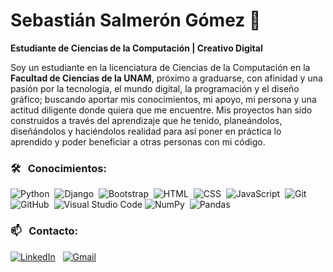 # Sebastián Salmerón Gómez 👋

**Estudiante de Ciencias de la Computación | Creativo Digital**

Soy un estudiante en la licenciatura de Ciencias de la Computación en la **Facultad de Ciencias de la UNAM**, próximo a graduarse, con afinidad y una pasión por la tecnología, el mundo digital, la programación y el diseño gráfico; buscando aportar mis conocimientos, mi apoyo, mi persona y una actitud diligente donde quiera que me encuentre. Mis proyectos han sido construidos a través del aprendizaje que he tenido, planeándolos, diseñándolos y haciéndolos realidad para así poner en práctica lo aprendido y poder beneficiar a otras personas con mi código. 

### 🛠 &nbsp; Conocimientos:
![Python](https://img.shields.io/badge/-Python-05122A?style=flat&logo=python)&nbsp;
![Django](https://img.shields.io/badge/-Django-05122A?style=flat&logo=django&logoColor=092E20)&nbsp;
![Bootstrap](https://img.shields.io/badge/-Bootstrap-05122A?style=flat&logo=bootstrap&logoColor=563D7C)&nbsp;
![HTML](https://img.shields.io/badge/-HTML-05122A?style=flat&logo=HTML5)&nbsp;
![CSS](https://img.shields.io/badge/-CSS-05122A?style=flat&logo=CSS3&logoColor=1572B6)&nbsp;
![JavaScript](https://img.shields.io/badge/-JavaScript-05122A?style=flat&logo=javascript)&nbsp;
![Git](https://img.shields.io/badge/-Git-05122A?style=flat&logo=git)&nbsp;
![GitHub](https://img.shields.io/badge/-GitHub-05122A?style=flat&logo=github)&nbsp;
![Visual Studio Code](https://img.shields.io/badge/-Visual%20Studio%20Code-05122A?style=flat&logo=visual-studio-code&logoColor=007ACC)&nbsp;![NumPy](https://img.shields.io/badge/numpy%20-%23013243.svg?&style=flat&logo=numpy&logoColor=white)&nbsp;
![Pandas](https://img.shields.io/badge/pandas%20-%23150458.svg?&style=flat&logo=pandas&logoColor=white)&nbsp;

### 📫 &nbsp; Contacto:
<a href="www.linkedin.com/in/sebastián-salmerón-gómez"><img alt="LinkedIn" src="https://img.shields.io/badge/linkedin%20-%230077B5.svg?&style=flat&logo=linkedin&logoColor=white"/></a> &nbsp;
<a href="mailto:sebssg8l@gmail.com"><img alt="Gmail" src="https://img.shields.io/badge/Gmail-D14836?style=flat&logo=gmail&logoColor=white" /></a> &nbsp;
<!--
**SebTics/SebTics** is a ✨ _special_ ✨ repository because its `README.md` (this file) appears on your GitHub profile.

Here are some ideas to get you started:

- 🔭 I’m currently working on ...
- 🌱 I’m currently learning ...
- 👯 I’m looking to collaborate on ...
- 🤔 I’m looking for help with ...
- 💬 Ask me about ...
- 📫 How to reach me: ...
- 😄 Pronouns: ...
- ⚡ Fun fact: ...
-->
